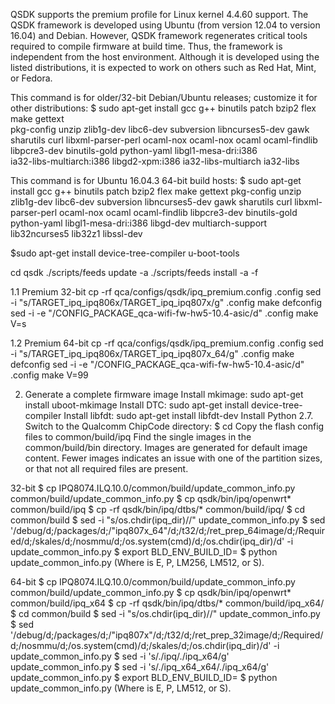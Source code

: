 QSDK supports the premium profile for Linux kernel 4.4.60 support. The QSDK framework is
developed using Ubuntu (from version 12.04 to version 16.04) and Debian. However, QSDK
framework regenerates critical tools required to compile firmware at build time. Thus, the framework
is independent from the host environment. Although it is developed using the listed distributions, it is
expected to work on others such as Red Hat, Mint, or Fedora.

This command is for older/32-bit Debian/Ubuntu releases; customize it for other distributions:
$ sudo apt-get install gcc g++ binutils patch bzip2 flex make gettext \
pkg-config unzip zlib1g-dev libc6-dev subversion libncurses5-dev gawk \
sharutils curl libxml-parser-perl ocaml-nox ocaml-nox ocaml ocaml-findlib \
libpcre3-dev binutils-gold python-yaml libgl1-mesa-dri:i386 \
ia32-libs-multiarch:i386 libgd2-xpm:i386 ia32-libs-multiarch ia32-libs

This command is for Ubuntu 16.04.3 64-bit build hosts:
$ sudo apt-get install gcc g++ binutils patch bzip2 flex make gettext pkg-config unzip
zlib1g-dev libc6-dev subversion libncurses5-dev gawk sharutils curl libxml-
parser-perl ocaml-nox ocaml ocaml-findlib libpcre3-dev binutils-gold python-yaml
libgl1-mesa-dri:i386 libgd-dev multiarch-support lib32ncurses5 lib32z1 libssl-dev


$sudo apt-get install device-tree-compiler u-boot-tools


cd qsdk
./scripts/feeds update -a
./scripts/feeds install -a -f

1.1 Premium 32-bit
cp -rf qca/configs/qsdk/ipq_premium.config .config
sed -i "s/TARGET_ipq_ipq806x/TARGET_ipq_ipq807x/g" .config
make defconfig
sed -i -e "/CONFIG_PACKAGE_qca-wifi-fw-hw5-10.4-asic/d" .config
make V=s

1.2 Premium 64-bit
cp -rf qca/configs/qsdk/ipq_premium.config .config
sed -i "s/TARGET_ipq_ipq806x/TARGET_ipq_ipq807x_64/g" .config
make defconfig
sed -i -e "/CONFIG_PACKAGE_qca-wifi-fw-hw5-10.4-asic/d" .config
make V=99

2. Generate a complete firmware image
Install mkimage: sudo apt-get install uboot-mkimage
Install DTC: sudo apt-get install device-tree-compiler
Install libfdt: sudo apt-get install libfdt-dev
Install Python 2.7.
Switch to the Qualcomm ChipCode directory: $ cd <ChipCode Directory>
Copy the flash config files to common/build/ipq
Find the single images in the common/build/bin directory. Images are generated for default image
content. Fewer images indicates an issue with one of the partition sizes, or that not all required files
are present.

32-bit
$ cp IPQ8074.ILQ.10.0/common/build/update_common_info.py common/build/update_common_info.py
$ cp qsdk/bin/ipq/openwrt* common/build/ipq
$ cp -rf qsdk/bin/ipq/dtbs/* common/build/ipq/
$ cd common/build
$ sed -i "s/os.chdir(ipq_dir)//" update_common_info.py
$ sed '/debug/d;/packages/d;/"ipq807x_64"/d;/t32/d;/ret_prep_64image/d;/Required/d;/skales/d;/nosmmu/d;/os.system(cmd)/d;/os.chdir(ipq_dir)/d' -i update_common_info.py
$ export BLD_ENV_BUILD_ID=<profile-name>
$ python update_common_info.py
(Where <profile-name> is E, P, LM256, LM512, or S).


64-bit
$ cp IPQ8074.ILQ.10.0/common/build/update_common_info.py common/build/update_common_info.py
$ cp qsdk/bin/ipq/openwrt* common/build/ipq_x64
$ cp -rf qsdk/bin/ipq/dtbs/* common/build/ipq_x64/
$ cd common/build
$ sed -i "s/os.chdir(ipq_dir)//" update_common_info.py
$ sed '/debug/d;/packages/d;/"ipq807x"/d;/t32/d;/ret_prep_32image/d;/Required/d;/nosmmu/d;/os.system(cmd)/d;/skales/d;/os.chdir(ipq_dir)/d' -i update_common_info.py
$ sed -i 's/.\/ipq/.\/ipq_x64/g' update_common_info.py
$ sed -i 's/.\/ipq_x64_x64/.\/ipq_x64/g' update_common_info.py
$ export BLD_ENV_BUILD_ID=<profile-name>
$ python update_common_info.py
(Where <profile-name> is E, P, LM512, or S).




